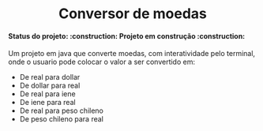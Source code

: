 <h1 align="center">Conversor de moedas</h1>
<h4>Status do projeto: :construction: Projeto em construção :construction:</h4>
<p>Um projeto em java que converte moedas, com interatividade pelo terminal, onde o usuario pode colocar o valor a ser convertido em: </p>
<ul>
  <li>De real para dollar</li>
  <li>De dollar para real</li>
  <li>De real para iene</li>
  <li>De iene para real</li>
  <li>De real para peso chileno</li>
  <li>De peso chileno para real</li>
</ul>
